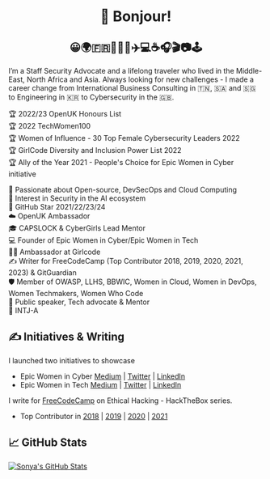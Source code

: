 <h1 align="center">👋 Bonjour!</h1>
<h2 align="center">😀🌍🇫🇷🌈🦄🍱✈️💻☕️🎧🎬📷🕹️</h2>


I’m a Staff Security Advocate and a lifelong traveler who lived in the Middle-East, North Africa and Asia. Always looking for new challenges - I made a career change from International Business Consulting in 🇹🇳, 🇸🇦 and 🇸🇬 to Engineering in 🇰🇷 to Cybersecurity in the 🇬🇧. 

🏆 2022/23 OpenUK Honours List  
🏆 2022 TechWomen100  
🏆 Women of Influence - 30 Top Female Cybersecurity Leaders 2022   
🏆 GirlCode Diversity and Inclusion Power List 2022  
🏆 Ally of the Year 2021 - People's Choice for Epic Women in Cyber initiative  

💖 Passionate about Open-source, DevSecOps and Cloud Computing  
🤖 Interest in Security in the AI ecosystem   
🌟 GitHub Star 2021/22/23/24  
☁️ OpenUK Ambassador  
🎓 CAPSLOCK & CyberGirls Lead Mentor  
💻 Founder of Epic Women in Cyber/Epic Women in Tech   
👩‍🎤 Ambassador at Girlcode   
✍️ Writer for FreeCodeCamp (Top Contributor 2018, 2019, 2020, 2021, 2023) & GitGuardian     
🛡️ Member of OWASP, LLHS, BBWIC, Women in Cloud, Women in DevOps, Women Techmakers, Women Who Code    
🎤 Public speaker, Tech advocate & Mentor   
🧠 INTJ-A 


## &#x270d; Initiatives & Writing

I launched two initiatives to showcase 
- Epic Women in Cyber [Medium](https://medium.com/epic-women-in-cyber) | [Twitter](https://twitter.com/EpicWomenCyber) | [LinkedIn](https://www.linkedin.com/company/epic-women-in-cyber)
- Epic Women in Tech [Medium](https://medium.com/epic-women-in-tech) | [Twitter](https://twitter.com/EpicWomenTech) | [LinkedIn](https://www.linkedin.com/company/epic-women-in-tech)

I write for [FreeCodeCamp](https://www.freecodecamp.org/news/author/sonya/) on Ethical Hacking - HackTheBox series.  
- Top Contributor in [2018](https://www.freecodecamp.org/news/announcing-our-freecodecamp-2018-top-contributor-award-winners-861da08a77e1/) | [2019](https://www.freecodecamp.org/news/fcc100-top-contributors-2019/) | [2020](https://www.freecodecamp.org/news/2020-top-contributors/) | [2021](https://www.freecodecamp.org/news/2021-top-contributors)

## &#x1f4c8; GitHub Stats
<a href="https://github.com/SonyaMoisset/SonyaMoisset">
  <img align="center" src="https://github-readme-stats.vercel.app/api?username=SonyaMoisset&show_icons=true&line_height=27&count_private=true&title_color=ffffff&text_color=c9cacc&icon_color=2bbc8a&bg_color=1d1f21" alt="Sonya's GitHub Stats" />
</a>
